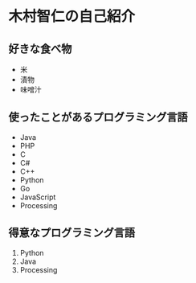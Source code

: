# 木村智仁の自己紹介

## 好きな食べ物

 - 米
 - 漬物
 - 味噌汁

 ## 使ったことがあるプログラミング言語

 - Java
 - PHP
 - C
 - C#
 - C++
 - Python
 - Go
 - JavaScript
 - Processing

 ## 得意なプログラミング言語
 1. Python
 2. Java
 3. Processing